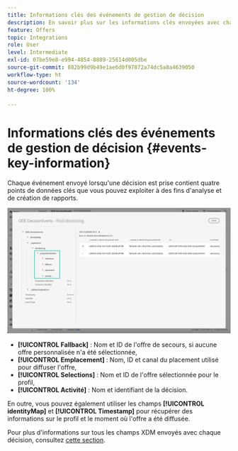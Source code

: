 ```yaml
---
title: Informations clés des événements de gestion de décision
description: En savoir plus sur les informations clés envoyées avec chaque événement de gestion de décision.
feature: Offers
topic: Integrations
role: User
level: Intermediate
exl-id: 07be59e8-e994-4854-8089-25614d005dbe
source-git-commit: 882b99d9b49e1ae6d0f97872a74dc5a8a4639050
workflow-type: ht
source-wordcount: '134'
ht-degree: 100%

---
```


# Informations clés des événements de gestion de décision {#events-key-information}

Chaque événement envoyé lorsqu&#39;une décision est prise contient quatre points de données clés que vous pouvez exploiter à des fins d&#39;analyse et de création de rapports.

![](../assets/events-dataset-preview.png)

* **[!UICONTROL Fallback]** : Nom et ID de l&#39;offre de secours, si aucune offre personnalisée n&#39;a été sélectionnée,
* **[!UICONTROL Emplacement]** : Nom, ID et canal du placement utilisé pour diffuser l&#39;offre,
* **[!UICONTROL Selections]** : Nom et ID de l&#39;offre sélectionnée pour le profil,
* **[!UICONTROL Activité]** : Nom et identifiant de la décision.

En outre, vous pouvez également utiliser les champs **[!UICONTROL identityMap]** et **[!UICONTROL Timestamp]** pour récupérer des informations sur le profil et le moment où l&#39;offre a été diffusée.

Pour plus d&#39;informations sur tous les champs XDM envoyés avec chaque décision, consultez [cette section](xdm-fields.md).
